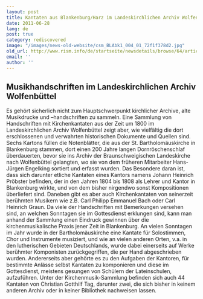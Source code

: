 ```yaml
---
layout: post
title: Kantaten aus Blankenburg/Harz im Landeskirchlichen Archiv Wolfenbüttel
date: 2011-06-28
lang: de
post: true
category: rediscovered
image: "/images/news-old-website/csm_BLAbk1_004_01_72f1f378d2.jpg"
old_url: http://www.rism.info/de/startseite/newsdetails/browse/64/article/64/cantatas-from-blankenburg-harz-in-the-wolfenbuettel-regional-church-archives.html
email: ''
author: ''
---
```


## Musikhandschriften im Landeskirchlichen Archiv Wolfenbüttel

Es gehört sicherlich nicht zum Hauptschwerpunkt kirchlicher Archive, alte Musikdrucke und –handschriften zu sammeln. Eine Sammlung von Handschriften mit Kirchenkantaten aus der Zeit um 1800 im Landeskirchlichen Archiv Wolfenbüttel zeigt aber, wie vielfältig die dort erschlossenen und verwahrten historischen Dokumente und Quellen sind. Sechs Kartons füllen die Notenblätter, die aus der St. Bartholomäuskirche in Blankenburg stammen, dort einen 200 Jahre langen Dornröschenschlaf überdauerten, bevor sie ins Archiv der Braunschweigischen Landeskirche nach Wolfenbüttel gelangten, wo sie von dem früheren Mitarbeiter Hans-Jürgen Engelking sortiert und erfasst wurden. Das Besondere daran ist, dass sich darunter etliche Kantaten eines Kantors namens Johann Heinrich Pröbster befinden, der in den Jahren 1804 bis 1808 als Lehrer und Kantor in Blankenburg wirkte, und von dem bisher nirgendwo sonst Kompositionen überliefert sind. Daneben gibt es aber auch Kirchenkantaten von seinerzeit berühmten Musikern wie z.B. Carl Philipp Emmanuel Bach oder Carl Heinrich Graun. Da viele der Handschriften mit Bemerkungen versehen sind, an welchen Sonntagen sie im Gottesdienst erklungen sind, kann man anhand der Sammlung einen Eindruck gewinnen über die kirchenmusikalische Praxis jener Zeit in Blankenburg. An vielen Sonntagen im Jahr wurde in der Bartholomäuskirche eine Kantate für Solostimmen, Chor und Instrumente musiziert, und wie an vielen anderen Orten, v.a. in den lutherischen Gebieten Deutschlands, wurde dabei einerseits auf Werke berühmter Komponisten zurückgegriffen, die per Hand abgeschrieben wurden. Andererseits aber gehörte es zu den Aufgaben der Kantoren, für bestimmte Anlässe selbst Kantaten zu komponieren und diese im Gottesdienst, meistens gesungen von Schülern der Lateinschulen, aufzuführen. Unter der Kirchenmusik-Sammlung befinden sich auch 44 Kantaten von Christian Gotthilf Tag, darunter zwei, die sich bisher in keinem anderen Archiv oder in keiner Bibliothek nachweisen lassen.